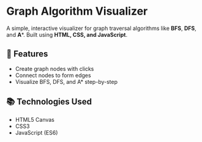 # Graph Algorithm Visualizer

A simple, interactive visualizer for graph traversal algorithms like **BFS**, **DFS**, and **A***. Built using **HTML, CSS, and JavaScript**.

## 🚀 Features

- Create graph nodes with clicks
- Connect nodes to form edges
- Visualize BFS, DFS, and A* step-by-step

## 📚 Technologies Used

- HTML5 Canvas
- CSS3
- JavaScript (ES6)


